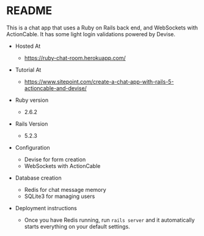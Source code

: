 # README

This is a chat app that uses a Ruby on Rails back end, and WebSockets with ActionCable. It has some light login validations powered by Devise.

* Hosted At
  * https://ruby-chat-room.herokuapp.com/

* Tutorial At
  * https://www.sitepoint.com/create-a-chat-app-with-rails-5-actioncable-and-devise/
  
* Ruby version
  * 2.6.2

* Rails Version
  * 5.2.3

* Configuration
  * Devise for form creation
  * WebSockets with ActionCable

* Database creation
  * Redis for chat message memory
  * SQLite3 for managing users
  
* Deployment instructions
  * Once you have Redis running, run `rails server` and it automatically starts everything on your default settings.


